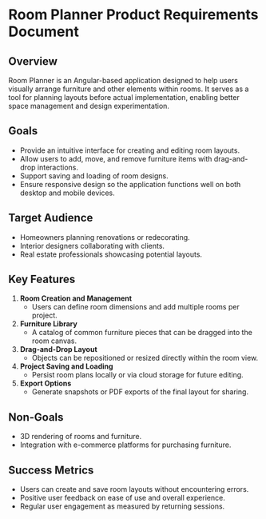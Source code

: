 # Room Planner Product Requirements Document

## Overview

Room Planner is an Angular-based application designed to help users visually arrange furniture and other elements within rooms. It serves as a tool for planning layouts before actual implementation, enabling better space management and design experimentation.

## Goals

- Provide an intuitive interface for creating and editing room layouts.
- Allow users to add, move, and remove furniture items with drag-and-drop interactions.
- Support saving and loading of room designs.
- Ensure responsive design so the application functions well on both desktop and mobile devices.

## Target Audience

- Homeowners planning renovations or redecorating.
- Interior designers collaborating with clients.
- Real estate professionals showcasing potential layouts.

## Key Features

1. **Room Creation and Management**
   - Users can define room dimensions and add multiple rooms per project.
2. **Furniture Library**
   - A catalog of common furniture pieces that can be dragged into the room canvas.
3. **Drag-and-Drop Layout**
   - Objects can be repositioned or resized directly within the room view.
4. **Project Saving and Loading**
   - Persist room plans locally or via cloud storage for future editing.
5. **Export Options**
   - Generate snapshots or PDF exports of the final layout for sharing.

## Non-Goals

- 3D rendering of rooms and furniture.
- Integration with e-commerce platforms for purchasing furniture.

## Success Metrics

- Users can create and save room layouts without encountering errors.
- Positive user feedback on ease of use and overall experience.
- Regular user engagement as measured by returning sessions.
